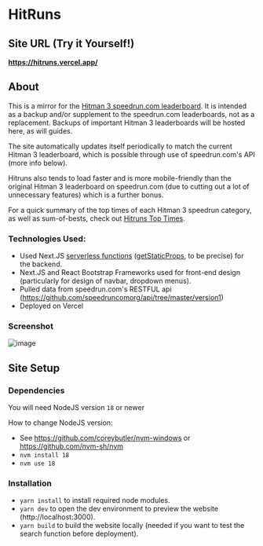 # HitRuns

## Site URL (Try it Yourself!)

**https://hitruns.vercel.app/**

## About

This is a mirror for the [Hitman 3 speedrun.com leaderboard](https://www.speedrun.com/hitman_3). It is intended as a backup and/or supplement to the speedrun.com leaderboards, not as a replacement. Backups of important Hitman 3 leaderboards will be hosted here, as will guides.

The site automatically updates itself periodically to match the current Hitman 3 leaderboard, which is possible through use of speedrun.com's API (more info below).

Hitruns also tends to load faster and is more mobile-friendly than the original Hitman 3 leaderboard on speedrun.com (due to cutting out a lot of unnecessary features) which is a further bonus.

For a quick summary of the top times of each Hitman 3 speedrun category, as well as sum-of-bests, check out [Hitruns Top Times](https://hitruns-top-times.vercel.app/).

### Technologies Used:

-   Used Next.JS [serverless functions](https://vercel.com/docs/concepts/functions/serverless-functions) ([getStaticProps](https://nextjs.org/docs/basic-features/data-fetching/get-static-props), to be precise) for the backend.
-   Next.JS and React Bootstrap Frameworks used for front-end design (particularly for design of navbar, dropdown menus).
-   Pulled data from speedrun.com's RESTFUL api (https://github.com/speedruncomorg/api/tree/master/version1)
-   Deployed on Vercel

### Screenshot

![image](https://github.com/solderq35/hitruns/assets/82061589/f5c90ad8-768d-4f44-bad6-405ea0daf3c9)

## Site Setup

### Dependencies

You will need NodeJS version `18` or newer

How to change NodeJS version:

-   See https://github.com/coreybutler/nvm-windows or https://github.com/nvm-sh/nvm
-   `nvm install 18`
-   `nvm use 18`

### Installation

-   `yarn install` to install required node modules.
-   `yarn dev` to open the dev environment to preview the website (http://localhost:3000).
-   `yarn build` to build the website locally (needed if you want to test the search function before deployment).
